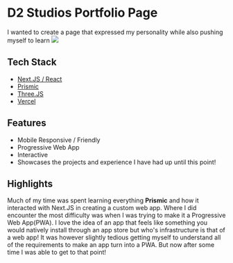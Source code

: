 # D2 Studios Portfolio Page
I wanted to create a page that expressed my personality while also pushing myself to learn
<a href="https://d2studios.tech" rel="nofollow"><img src="https://user-images.githubusercontent.com/624760/197235663-1a08eef9-4f9f-4986-8177-c32329a65f3e.jpeg](https://ik.imagekit.io/kingswaychurch/Screenshot%202024-11-16%20004748.png?updatedAt=1731736081012" style="max-width: 100%;"></a>


## Tech Stack
- <a href="https://nextjs.org/" rel="nofollow">Next.JS / React</a>
- <a href="https://prismic.io/" rel="nofollow">Prismic</a>
- <a href="https://github.com/pmndrs/react-three-fiber" rel="nofollow">Three.JS</a>
- <a href="https://vercel.com/" rel="nofollow">Vercel</a>

## Features
- Mobile Responsive / Friendly
- Progressive Web App
- Interactive
- Showcases the projects and experience I have had up until this point!

## Highlights
Much of my time was spent learning everything **Prismic** and how it interacted with Next.JS in creating a custom web app. Where I did encounter the most difficulty was when I was trying to make it a Progressive Web App(PWA). I love the idea of an app that feels like something you would natively install through an app store but who's infrastructure is that of a web app! It was however slightly tedious getting myself to understand all of the requirements to make an app turn into a PWA. But now after some time I was able to get to that point!
